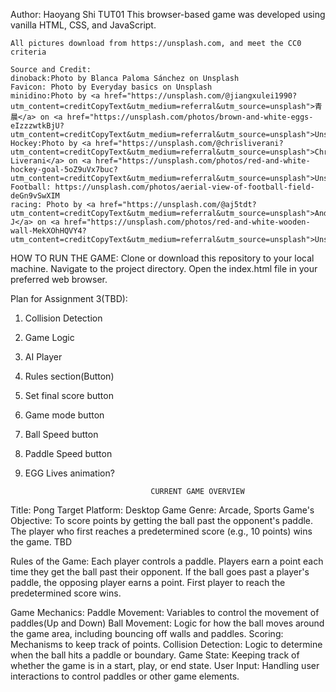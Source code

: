 Author: Haoyang Shi
TUT01
This browser-based game was developed using vanilla HTML, CSS, and JavaScript.

    All pictures download from https://unsplash.com, and meet the CC0 criteria

    Source and Credit:
    dinoback:Photo by Blanca Paloma Sánchez on Unsplash
    Favicon: Photo by Everyday basics on Unsplash
    minidino:Photo by <a href="https://unsplash.com/@jiangxulei1990?utm_content=creditCopyText&utm_medium=referral&utm_source=unsplash">青 晨</a> on <a href="https://unsplash.com/photos/brown-and-white-eggs-eIzzzwtkBjU?utm_content=creditCopyText&utm_medium=referral&utm_source=unsplash">Unsplash</a>  
    Hockey:Photo by <a href="https://unsplash.com/@chrisliverani?utm_content=creditCopyText&utm_medium=referral&utm_source=unsplash">Chris Liverani</a> on <a href="https://unsplash.com/photos/red-and-white-hockey-goal-5oZ9uVx7buc?utm_content=creditCopyText&utm_medium=referral&utm_source=unsplash">Unsplash</a>
    Football: https://unsplash.com/photos/aerial-view-of-football-field-deGn9vSwXIM
    racing: Photo by <a href="https://unsplash.com/@aj5tdt?utm_content=creditCopyText&utm_medium=referral&utm_source=unsplash">Anders J</a> on <a href="https://unsplash.com/photos/red-and-white-wooden-wall-MekXOhHQVY4?utm_content=creditCopyText&utm_medium=referral&utm_source=unsplash">Unsplash</a>



HOW TO RUN THE GAME:
Clone or download this repository to your local machine.
Navigate to the project directory.
Open the index.html file in your preferred web browser.



Plan for Assignment 3(TBD):
1. Collision Detection
2. Game Logic
3. AI Player
4. Rules section(Button)
5. Set final score button
6. Game mode button
7. Ball Speed button
8. Paddle Speed button
9.  EGG Lives animation?




                                    CURRENT GAME OVERVIEW



Title: Pong
Target Platform: Desktop 
Game Genre: Arcade, Sports
Game's Objective: To score points by getting the ball past the opponent's paddle. 
The player who first reaches a predetermined score (e.g., 10 points) wins the game. TBD

Rules of the Game:
Each player controls a paddle.
Players earn a point each time they get the ball past their opponent.
If the ball goes past a player's paddle, the opposing player earns a point.
First player to reach the predetermined score wins.

Game Mechanics:
Paddle Movement: Variables to control the movement of paddles(Up and Down)
Ball Movement: Logic for how the ball moves around the game area, including bouncing off walls and paddles.
Scoring: Mechanisms to keep track of points.
Collision Detection: Logic to determine when the ball hits a paddle or boundary.
Game State: Keeping track of whether the game is in a start, play, or end state.
User Input: Handling user interactions to control paddles or other game elements.
